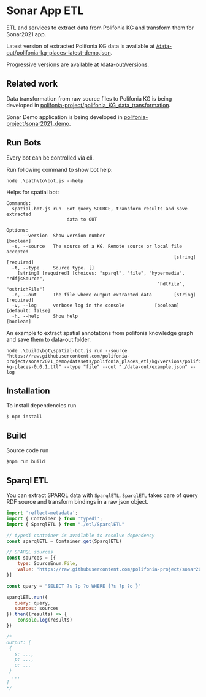 # Sonar App ETL

ETL and services to extract data from Polifonia KG and transform them for Sonar2021 app.

Latest version of extracted Polifonia KG data is available at [/data-out/polifonia-kg-places-latest-demo.json](https://github.com/polifonia-project/sonar2021_data_transformation/blob/master/data-out/polifonia-kg-places-latest-demo.json).

Progressive versions are available at [/data-out/versions](https://github.com/polifonia-project/sonar2021_data_transformation/tree/master/data-out/versions).

## Related work

Data transformation from raw source files to Polifonia KG is being developed in [polifonia-project/polifonia_KG_data_transformation](https://github.com/polifonia-project/polifonia_KG_data_transformation).

Sonar Demo application is being developed in [polifonia-project/sonar2021_demo](https://github.com/polifonia-project/sonar2021_demo/).



## Run Bots

Every bot can be controlled via cli.

Run following command to show bot help:

```
node .\path\to\bot.js --help
```

Helps for spatial bot:

```
Commands:
  spatial-bot.js run  Bot query SOURCE, transform results and save extracted
                      data to OUT

Options:
      --version  Show version number                                   [boolean]
  -s, --source   The source of a KG. Remote source or local file accepted
                                                             [string] [required]
  -t, --type     Source type. []
    [string] [required] [choices: "sparql", "file", "hypermedia", "rdfjsSource",
                                                       "hdtFile", "ostrichFile"]
  -o, --out      The file where output extracted data        [string] [required]
  -v, --log      verbose log in the console           [boolean] [default: false]
  -h, --help     Show help                                             [boolean]
```



An example to extract spatial annotations from polifonia knowledge graph and save them to data-out folder.

```
node .\build\bot\spatial-bot.js run --source "https://raw.githubusercontent.com/polifonia-project/sonar2021_demo/datasets/polifonia_places_etl/kg/versions/polifonia-kg-places-0.0.1.ttl" --type "file" --out "./data-out/example.json" --log
```


## Installation

To install dependencies run

```
$ npm install
```

## Build
Source code run 

```
$npm run build
```

## Sparql ETL

You can extract SPARQL data with `SparqlETL`. `SparqlETL` takes care of query RDF source and transform bindings in a raw json object.

```js
import 'reflect-metadata';
import { Container } from 'typedi';
import { SparqlETL } from "./etl/SparqlETL"

// typedi container is available to resolve dependency
const sparqlETL = Container.get(SparqlETL)

// SPARQL sources
const sources = [{
    type: SourceEnum.File,
    value: "https://raw.githubusercontent.com/polifonia-project/sonar2021_demo/develop/src/assets/data/data_v2.jsonld"
}]

const query = "SELECT ?s ?p ?o WHERE {?s ?p ?o }"

sparqlETL.run({
   query: query,
   sources: sources
}).then((results) => {
    console.log(results)
})

/*
Output: [
 {
   s: ...,
   p: ...,
   o: ...
 }
  ...
]
*/
```
